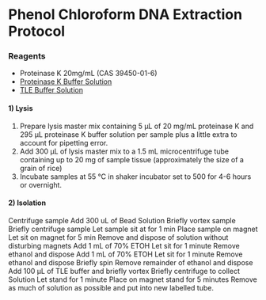 # Phenol Chloroform DNA Extraction Protocol
### Reagents
- Proteinase K 20mg/mL (CAS 39450-01-6)
- [Proteinase K Buffer Solution](https://phyletica.github.io/lab-protocols/pro-k.html)
- [TLE Buffer Solution](https://phyletica.github.io/lab-protocols/tle.html)


#### 1) Lysis
1. Prepare lysis master mix containing 5 &micro;L of 20 mg/mL proteinase K and 295 &micro;L proteinase K buffer solution per sample plus a little extra to account for pipetting error.
2. Add 300 &micro;L of lysis master mix to a 1.5 mL microcentrifuge tube containing up to 20 mg of sample tissue (approximately the size of a grain of rice)
3. Incubate samples at 55 &deg;C in shaker incubator set to 500 for 4-6 hours or overnight.

#### 2) Isolation
Centrifuge sample
Add 300 uL of Bead Solution
Briefly vortex sample
Briefly centrifuge sample
Let sample sit at for 1 min
Place sample on magnet
Let sit on magnet for 5 min
Remove and dispose of solution without disturbing magnets
Add 1 mL of 70% ETOH
Let sit for 1 minute
Remove ethanol and dispose
Add 1 mL of 70% ETOH
Let sit for 1 minute
Remove ethanol and dispose
Briefly spin
Remove remainder of ethanol and dispose
Add 100 &micro;L of TLE buffer and briefly vortex
Briefly centrifuge to collect Solution
Let stand for 1 minute
Place on magnet stand for 5 minutes
Remove as much of solution as possible and put into new labelled tube.
